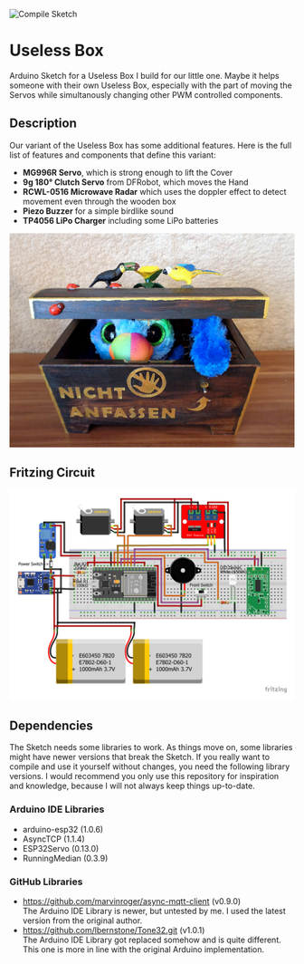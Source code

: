 ![Compile Sketch]([https://github.com/github/docs/actions/workflows/main.yml/badge.svg](https://github.com/d03n3rfr1tz3/Useless-Box/actions/workflows/compile-sketch.yml/badge.svg))

# Useless Box
Arduino Sketch for a Useless Box I build for our little one. Maybe it helps someone with their own Useless Box, especially with the part
of moving the Servos while simultanously changing other PWM controlled components.

## Description
Our variant of the Useless Box has some additional features. Here is the full list of features and components that define this variant:

* **MG996R Servo**, which is strong enough to lift the Cover
* **9g 180° Clutch Servo** from DFRobot, which moves the Hand
* **RCWL-0516 Microwave Radar** which uses the doppler effect to detect movement even through the wooden box
* **Piezo Buzzer** for a simple birdlike sound
* **TP4056 LiPo Charger** including some LiPo batteries

![photo](images/front.jpg)

## Fritzing Circuit

![circuit](images/fritzing.png)

## Dependencies
The Sketch needs some libraries to work. As things move on, some libraries might have newer versions that break the Sketch. If you
really want to compile and use it yourself without changes, you need the following library versions. I would recommend you only use
this repository for inspiration and knowledge, because I will not always keep things up-to-date.

### Arduino IDE Libraries
* arduino-esp32 (1.0.6)
* AsyncTCP (1.1.4)
* ESP32Servo (0.13.0)
* RunningMedian (0.3.9)

### GitHub Libraries
* https://github.com/marvinroger/async-mqtt-client (v0.9.0) \
  The Arduino IDE Library is newer, but untested by me. I used the latest version from the original author.
* https://github.com/lbernstone/Tone32.git (v1.0.1) \
  The Arduino IDE Library got replaced somehow and is quite different. This one is more in line with the original Arduino implementation.
